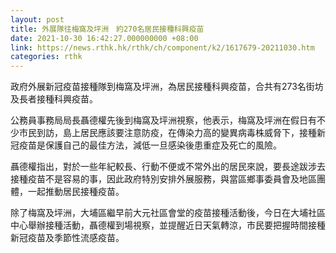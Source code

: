 ```yaml
---
layout: post
title: 外展隊往梅窩及坪洲　約270名居民接種科興疫苗
date: 2021-10-30 16:42:27.000000000 +08:00
link: https://news.rthk.hk/rthk/ch/component/k2/1617679-20211030.htm
categories: rthk
---
```


政府外展新冠疫苗接種隊到梅窩及坪洲，為居民接種科興疫苗，合共有273名街坊及長者接種科興疫苗。
 
公務員事務局局長聶德權先後到梅窩及坪洲視察，他表示，梅窩及坪洲在假日有不少市民到訪，島上居民應該要注意防疫，在傳染力高的變異病毒株威脅下，接種新冠疫苗是保護自己的最佳方法，減低一旦感染後患重症及死亡的風險。
 
聶德權指出，對於一些年紀較長、行動不便或不常外出的居民來說，要長途跋涉去接種疫苗不是容易的事，因此政府特別安排外展服務，與當區鄉事委員會及地區團體，一起推動居民接種疫苗。
 
除了梅窩及坪洲，大埔區繼早前大元社區會堂的疫苗接種活動後，今日在大埔社區中心舉辦接種活動，聶德權到場視察，並提醒近日天氣轉涼，市民要把握時間接種新冠疫苗及季節性流感疫苗。

